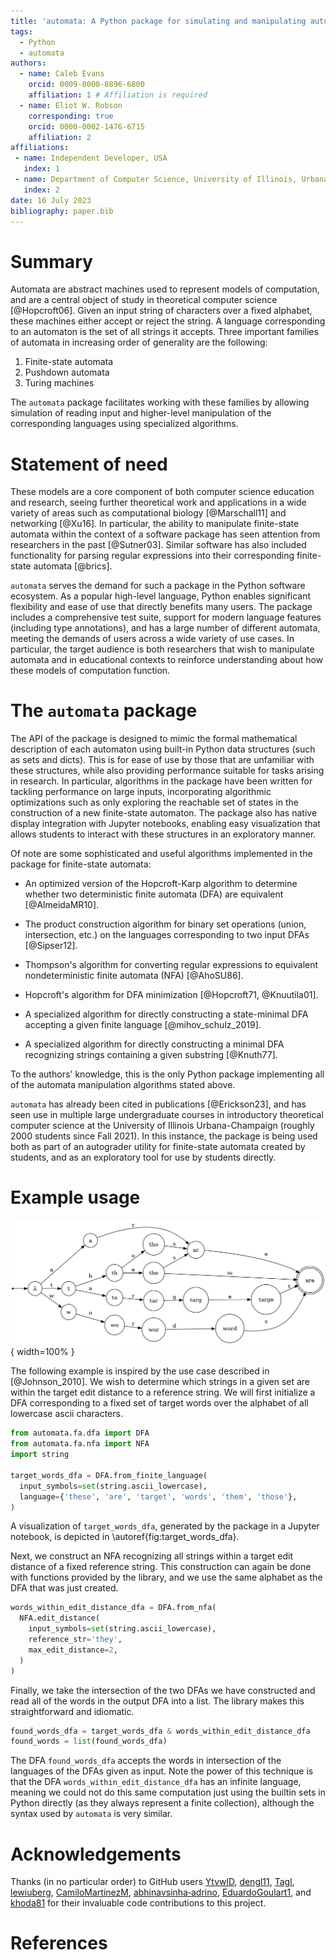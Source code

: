 ```yaml
---
title: 'automata: A Python package for simulating and manipulating automata'
tags:
  - Python
  - automata
authors:
  - name: Caleb Evans
    orcid: 0009-0000-8896-6800
    affiliation: 1 # Affiliation is required
  - name: Eliot W. Robson
    corresponding: true
    orcid: 0000-0002-1476-6715
    affiliation: 2
affiliations:
 - name: Independent Developer, USA
   index: 1
 - name: Department of Computer Science, University of Illinois, Urbana, IL, USA
   index: 2
date: 16 July 2023
bibliography: paper.bib
---
```


# Summary

Automata are abstract machines used to represent models of computation, and are a central object of study in theoretical computer science
[@Hopcroft06]. Given an input string of characters over a fixed alphabet, these machines either accept or reject the string. A language corresponding to an automaton is
the set of all strings it accepts. Three important families of automata in increasing order of generality are the following:

1. Finite-state automata
2. Pushdown automata
3. Turing machines

The `automata` package facilitates working with these families by allowing simulation of reading input and higher-level manipulation
of the corresponding languages using specialized algorithms.

# Statement of need

These models are a core component of both computer science education and research, seeing further theoretical work
and applications in a wide variety of areas such as computational biology [@Marschall11] and networking [@Xu16].
In particular, the ability to manipulate finite-state automata within the context of a software package has seen attention from
researchers in the past [@Sutner03]. Similar software has also included
functionality for parsing regular expressions into their corresponding finite-state automata [@brics].

`automata` serves the demand for such a package in the Python software ecosystem. As a popular high-level language, Python enables
significant flexibility and ease of use that directly benefits many users. The package includes a comprehensive test suite,
support for modern language features (including type annotations), and has a large number of different automata,
meeting the demands of users across a wide variety of use cases. In particular, the target audience
is both researchers that wish to manipulate automata and in educational contexts to reinforce understanding about how these
models of computation function.


# The `automata` package

The API of the package is designed to mimic the formal mathematical description of each automaton using built-in Python data structures
(such as sets and dicts). This is for ease of use by those that are unfamiliar with these structures, while also providing performance
suitable for tasks arising in research. In particular, algorithms in the package have been written for tackling
performance on large inputs, incorporating algorithmic optimizations such as only exploring the reachable set of states
in the construction of a new finite-state automaton. The package also has native display integration with Jupyter
notebooks, enabling easy visualization that allows students to interact with these structures in an exploratory manner.

Of note are some sophisticated and useful algorithms implemented in the package for finite-state automata:

- An optimized version of the Hopcroft-Karp algorithm to determine whether two deterministic finite automata (DFA) are equivalent [@AlmeidaMR10].

- The product construction algorithm for binary set operations (union, intersection, etc.) on the languages corresponding to two input DFAs [@Sipser12].

- Thompson's algorithm for converting regular expressions to equivalent nondeterministic finite automata (NFA) [@AhoSU86].

- Hopcroft's algorithm for DFA minimization [@Hopcroft71, @Knuutila01].

- A specialized algorithm for directly constructing a state-minimal DFA accepting a given finite language [@mihov_schulz_2019].

- A specialized algorithm for directly constructing a minimal DFA recognizing strings containing
a given substring [@Knuth77].

To the authors' knowledge, this is the only Python package implementing all of the automata manipulation algorithms stated above.

`automata` has already been cited in publications [@Erickson23], and has seen use in multiple large undergraduate courses in introductory
theoretical computer science at the University of Illinois Urbana-Champaign (roughly 2000 students since Fall 2021). In this instance, the package is being used
both as part of an autograder utility for finite-state automata created by students, and as an exploratory tool for use by students directly.

# Example usage

![A visualization of `target_words_dfa`. Transitions on characters leading to immediate rejections are omitted.\label{fig:target_words_dfa}](finite_language_dfa.png){ width=100% }

The following example is inspired by the use case described in [@Johnson_2010].
We wish to determine which strings in a given set are within the target edit distance
to a reference string. We will first initialize a DFA corresponding to a fixed set of target words
over the alphabet of all lowercase ascii characters.

```python
from automata.fa.dfa import DFA
from automata.fa.nfa import NFA
import string

target_words_dfa = DFA.from_finite_language(
  input_symbols=set(string.ascii_lowercase),
  language={'these', 'are', 'target', 'words', 'them', 'those'},
)
```
A visualization of `target_words_dfa`, generated by the package in a Jupyter notebook,
is depicted in \autoref{fig:target_words_dfa}.

Next, we construct an NFA recognizing all strings within a target edit distance of a fixed
reference string. This construction can again be done with functions provided by the library,
and we use the same alphabet as the DFA that was just created.

```python
words_within_edit_distance_dfa = DFA.from_nfa(
  NFA.edit_distance(
    input_symbols=set(string.ascii_lowercase),
    reference_str='they',
    max_edit_distance=2,
  )
)
```

Finally, we take the intersection of the two DFAs we have constructed and read all of
the words in the output DFA into a list. The library makes this straightforward and idiomatic.

```python
found_words_dfa = target_words_dfa & words_within_edit_distance_dfa
found_words = list(found_words_dfa)
```

The DFA `found_words_dfa` accepts the words in intersection of the languages of the
DFAs given as input. Note the power of this technique is that the DFA `words_within_edit_distance_dfa`
has an infinite language, meaning we could not do this same computation just using the builtin
sets in Python directly (as they always represent a finite collection), although the
syntax used by `automata` is very similar.

# Acknowledgements

Thanks (in no particular order) to GitHub users
[YtvwlD](https://github.com/YtvwlD),
[dengl11](https://github.com/dengl11),
[Tagl](https://github.com/Tagl),
[lewiuberg](https://github.com/lewiuberg),
[CamiloMartinezM](https://github.com/CamiloMartinezM),
[abhinavsinha‑adrino](https://github.com/abhinavsinha-adrino),
[EduardoGoulart1](https://github.com/EduardoGoulart1), and
[khoda81](https://github.com/khoda81)
for their invaluable code contributions to this project.

# References
